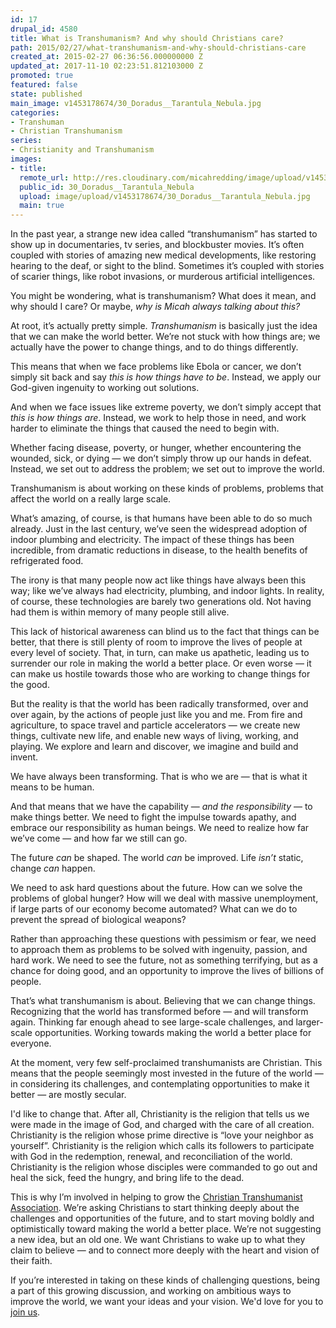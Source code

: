 ```yaml
---
id: 17
drupal_id: 4580
title: What is Transhumanism? And why should Christians care?
path: 2015/02/27/what-transhumanism-and-why-should-christians-care
created_at: 2015-02-27 06:36:56.000000000 Z
updated_at: 2017-11-10 02:23:51.812103000 Z
promoted: true
featured: false
state: published
main_image: v1453178674/30_Doradus__Tarantula_Nebula.jpg
categories:
- Transhuman
- Christian Transhumanism
series:
- Christianity and Transhumanism
images:
- title: 
  remote_url: http://res.cloudinary.com/micahredding/image/upload/v1453178674/30_Doradus__Tarantula_Nebula.jpg
  public_id: 30_Doradus__Tarantula_Nebula
  upload: image/upload/v1453178674/30_Doradus__Tarantula_Nebula.jpg
  main: true
---
```

In the past year, a strange new idea called “transhumanism” has started to show up in documentaries, tv series, and blockbuster movies. It’s often coupled with stories of amazing new medical developments, like restoring hearing to the deaf, or sight to the blind. Sometimes it’s coupled with stories of scarier things, like robot invasions, or murderous artificial intelligences.

You might be wondering, what is transhumanism? What does it mean, and why should I care? Or maybe, *why is Micah always talking about this?*

At root, it’s actually pretty simple. *Transhumanism* is basically just the idea that we can make the world better. We’re not stuck with how things are; we actually have the power to change things, and to do things differently.

This means that when we face problems like Ebola or cancer, we don’t simply sit back and say *this is how things have to be*. Instead, we apply our God-given ingenuity to working out solutions.

And when we face issues like extreme poverty, we don’t simply accept that *this is how things are*. Instead, we work to help those in need, and work harder to eliminate the things that caused the need to begin with.

Whether facing disease, poverty, or hunger, whether encountering the wounded, sick, or dying — we don’t simply throw up our hands in defeat. Instead, we set out to address the problem; we set out to improve the world. 

Transhumanism is about working on these kinds of problems, problems that affect the world on a really large scale.

What’s amazing, of course, is that humans have been able to do so much already. Just in the last century, we’ve seen the widespread adoption of indoor plumbing and electricity. The impact of these things has been incredible, from dramatic reductions in disease, to the health benefits of refrigerated food.

The irony is that many people now act like things have always been this way; like we’ve always had electricity, plumbing, and indoor lights. In reality, of course, these technologies are barely two generations old. Not having had them is within memory of many people still alive. 

This lack of historical awareness can blind us to the fact that things can be better, that there is still plenty of room to improve the lives of people at every level of society. That, in turn, can make us apathetic, leading us to surrender our role in making the world a better place. Or even worse — it can make us hostile towards those who are working to change things for the good.

But the reality is that the world has been radically transformed, over and over again, by the actions of people just like you and me. From fire and agriculture, to space travel and particle accelerators — we create new things, cultivate new life, and enable new ways of living, working, and playing. We explore and learn and discover, we imagine and build and invent.

We have always been transforming. That is who we are — that is what it means to be human.

And that means that we have the capability — *and the responsibility* — to make things better. We need to fight the impulse towards apathy, and embrace our responsibility as human beings. We need to realize how far we’ve come — and how far we still can go.

The future *can* be shaped. The world *can* be improved. Life *isn’t* static, change *can* happen.

We need to ask hard questions about the future. How can we solve the problems of global hunger? How will we deal with massive unemployment, if large parts of our economy become automated? What can we do to prevent the spread of biological weapons? 

Rather than approaching these questions with pessimism or fear, we need to approach them as problems to be solved with ingenuity, passion, and hard work. We need to see the future, not as something terrifying, but as a chance for doing good, and an opportunity to improve the lives of billions of people.

That’s what transhumanism is about. Believing that we can change things. Recognizing that the world has transformed before — and will transform again. Thinking far enough ahead to see large-scale challenges, and larger-scale opportunities. Working towards making the world a better place for everyone.

At the moment, very few self-proclaimed transhumanists are Christian. This means that the people seemingly most invested in the future of the world — in considering its challenges, and contemplating opportunities to make it better — are mostly secular.

I'd like to change that. After all, Christianity is the religion that tells us we were made in the image of God, and charged with the care of all creation. Christianity is the religion whose prime directive is “love your neighbor as yourself”. Christianity is the religion which calls its followers to participate with God in the redemption, renewal, and reconciliation of the world. Christianity is the religion whose disciples were commanded to go out and heal the sick, feed the hungry, and bring life to the dead.

This is why I’m involved in helping to grow the [Christian Transhumanist Association](http://www.christiantranshumanism.org). We’re asking Christians to start thinking deeply about the challenges and opportunities of the future, and to start moving boldly and optimistically toward making the world a better place. We’re not suggesting a new idea, but an old one. We want Christians to wake up to what they claim to believe — and to connect more deeply with the heart and vision of their faith.

If you’re interested in taking on these kinds of challenging questions, being a part of this growing discussion, and working on ambitious ways to improve the world, we want your ideas and your vision. We'd love for you to [join us](http://www.christiantranshumanism.org).
